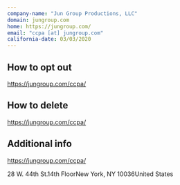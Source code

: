 ```yaml
---
company-name: "Jun Group Productions, LLC"
domain: jungroup.com
home: https://jungroup.com/
email: "ccpa [at] jungroup.com"
california-date: 03/03/2020
---
```

## How to opt out


https://jungroup.com/ccpa/

## How to delete


https://jungroup.com/ccpa/

## Additional info


https://jungroup.com/ccpa/

28 W. 44th St.14th FloorNew York, NY 10036United States













